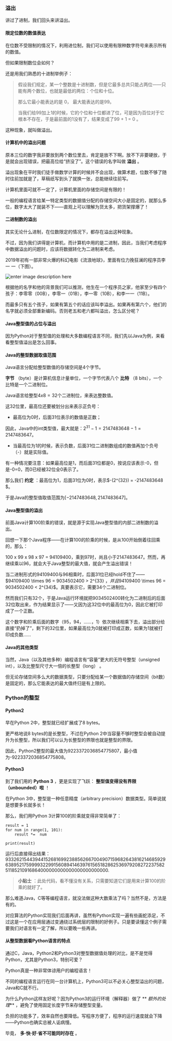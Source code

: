 ### 溢出

讲过了进制，我们回头来讲溢出。

#### 限定位数的数值表达

在位数不受限制的情况下，利用进位制，我们可以使用有限种数字符号来表示所有的数值。

但如果限制数位会如何？

还是用我们熟悉的十进制举例子：

> 假设我们规定，某一个整数是十进制数，但是它最多总共只能占两位——只能有两个数位，也就是最低的两位：个位和十位。
>
> 那么它最小能表达的是 0， 最大能表达的是99。
>
> 当我们给99加上1的时候，它的个位和十位都进了位，可是因为百位对于它根本不存在，于是最前面的1没有了，结果变成了99 + 1 = 0 。

这种现象，就叫做溢出。

#### 计算机中的溢出问题

原本三位的数字我非要放到两个数位里去，肯定是放不下啊。放不下非要硬放，于是就会出现错误，把最高位给“挤没了”。这个错误的名字叫做 **溢出** 。

溢出现象在平时我们徒手做数学计算的时候并不会出现，做算术题，位数不够了随时往前加就是了，草稿纸写到头了就换一张，总能继续往前写。

计算机里面可就不一定了，计算机里面的存储空间是有限的！

一般的编程语言给某一特定类型的数据值分配的存储空间大小是固定的，就那么多位，数字太大了就装不下——直观上可以理解为货太多，把货架撑爆了！

#### 二进制数的溢出

其实无论什么进制，在位数限定的情况下，都存在溢出这种现象。

不过，因为我们讲得是计算机，而计算机中用的是二进制，因此，当我们考虑程序中数据溢出的问题时，应该将数据转化为二进制来考虑。

2019年初有一部非常火爆的科幻电影《流浪地球》，里面有位力挽狂澜的程序员李 一 一（下图）。

![enter image description
here](https://images.gitbook.cn/2c1a3270-8e6b-11e9-bf3b-49545f004142)

根据他的名字和他的背景我们可以推测，他生在一个程序员之家，他家至少有四个孩子：李零零（00B），李零一（01B），李一零（10B），和李一一（11B）。

而最多只有五个孩子，如果有第五个的话应该叫李溢出。如果再有第六个，他们的名字就必须全部重新编码。否则老五和老六都叫溢出，怎么区分呢？

#### Java整型值的占位与溢出

因为Python对于整型值的处理和大多数编程语言不同，我们先以Java为例，来看看整型值溢出是怎么回事。

#### Java的整型数据取值范围

Java语言分配给整型数值的存储空间是4个字节。

**字节** （byte）是计算机信息计量单位，一个字节代表八个 **比特** （8 bits），一个比特是一个二进制位。

Java语言给整型$4 x 8 = 32$个二进制位，来表达整数值。

这32位里，最高位还要被划分出来表示正负号：

  * 最高位为0时，后面31位表示的数值是正数；

因此，Java中的int类型值，最大就是：$2^31 -1= 2147483648 - 1 = 2147483647$。

  * 当最高位为1的时候，表示负数，后面31位二进制数组成的数值再加个负号（-）就是实际值。

有一种情况要注意：如果最高位是1，而后面31位都是0，按说应该表示-0，但是-0=0，而0已经被32位全0表示了。

那么我们 **约定** ：最高位为1，后面31位为0时，表示$-(2^{32}) = -2147483648 $。

于是Java的整型值取值范围为$[-2147483648, 2147483647]$。

#### Java整型值的溢出

前面Java计算100阶乘的错误，就是源于实现Java整型值的内部二进制数的溢出。

回想一下那个Java程序——在计算100的阶乘的时候，是从100开始倒着往回乘的，那么：

100 x 99 x 98 x 97 =
94109400，乘到97时，尚且小于2147483647。然而，再继续乘以96，就会大于Java整型的最大值，就会产生溢出错误！

当二进制形式的94109400与96相乘时，后面31位已经hold不住了—— $94109400 \times 96 = 9034502400 >
2^{33} $，并且$94109400 \times 96 = 9034502400 < 2^{34}$。真要表示它，需要34个二进制位。

然而我们只有32个，于是Java运行环境就把9034502400转化为二进制后的后面32位取出来，作为结果显示了——又因为这32位中的最高位为0，因此它被打印成了一个正数。

这个数字和阶乘后面的数字（95，94，……，1）依次继续相乘下去，溢出部分给直接“扔掉了”，剩下的32位里，如果最高位为0就被打印成正数，如果为1就被打印成负数……

#### Java的其他类型

当然，Java（以及其他多种）编程语言有“容量”更大的无符号整型（unsigned int），以及比整型尺寸大一倍的长整型（long） 。

但无论存储空间多么大的数据类型，只要分配给某一个数据值的存储空间（bit数）是固定的，那么它能表达的最大值终归是有上限的。

### Python的整型

#### Python2

早在Python 2中，整型就已经扩展成了8 bytes。

更严格地说8 bytes的是长整型，不过在Python 2中当容量不够时整型会被自动提升为长整型，所以我们可以认为长整型的界限也就是整型的界限。

因此，Python2整型的最大值为9223372036854775807，最小值为-9223372036854775808。

#### Python3

到了我们用的 **Python 3** ，更是实现了飞跃： **整型值变得没有界限（unbounded）啦** ！

在Python 3中，整型是一种任意精度（arbitrary precision）数据类型。简单说就是想要多长就多长！

那么，我们用Python 3计算100的阶乘就变得非常简单了：

    
    
    result = 1
    for num in range(1, 101):
        result *=  num
    
    print(result)
    

运行后直接得出结果：
93326215443944152681699238856266700490715968264381621468592963895217599993229915608941463976156518286253697920827223758251185210916864000000000000000000000000.

> **小贴士** ：此处代码，看不懂没有关系，只需要知道它们是用来计算100的阶乘的就好了。

那么难道Java，C等等编程语言，就没法做这种大数乘法了吗？当然不是，方法是有的。

对应算法的Python实现我们后面再讲，虽然有Python实现一遍有些画蛇添足，不过这是一个在应用层通过变通绕过系统层的限制的好例子。只是要读懂这个例子需要我们对语言有一定了解，所以要晚一些再讲。

#### 从整型数据看Python语言的特点

通过C，Java，Python2和Python3对整型数据值处理的对比，是不是觉得Python，尤其是Python3，特别可爱？

Python真是一种非常体谅用户的编程语言！

不同的编程语言运行在同一台计算机上，Python3可以不必关心整型溢出的问题，Java和C就不行。

为什么Python这样友好呢？因为Python3的运行环境（解释器）做了 ** _额外的处理_** ，避免了使用固定长度字节来存储整型变量。

负担的功能多了，效率自然也要降低。写程序方便了，程序的运行速度就会下降——Python也确实总被人诟病慢。

毕竟， **多·快·好·省不可能同时存在** 。

